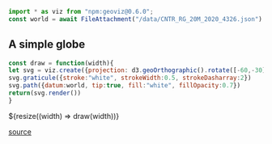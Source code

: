 ```js
import * as viz from "npm:geoviz@0.6.0";
const world = await FileAttachment("/data/CNTR_RG_20M_2020_4326.json").json();
```

## A simple globe

```js
const draw = function(width){
let svg = viz.create({projection: d3.geoOrthographic().rotate([-60,-30]), zoomable:"versor", width})
svg.graticule({stroke:"white", strokeWidth:0.5, strokeDasharray:2})
svg.path({datum:world, tip:true, fill:"white", fillOpacity:0.7})
return(svg.render())
}
```

<div class="grid grid-cols-2">
  <div class="card"> ${resize((width) => draw(width))}</div>
</div>

[source](https://github.com/neocarto/observable-sandbox/blob/main/docs/maplibre.md?plain=1)
